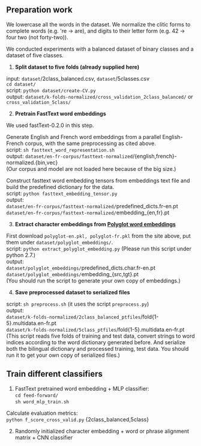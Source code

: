 ## Preparation work
 
<!-- the minor misspellings are already corrected in the corpus -->
We lowercase all the words in the dataset. We normalize the clitic forms to complete words (e.g. 're -> are), and digits to their letter form (e.g. 42 -> four two (not forty-two)).

We conducted experiments with a balanced dataset of binary classes and a dataset of five classes. 

1. **Split dataset to five folds (already supplied here)**

input: `dataset`/2class_balanced.csv, `dataset`/5classes.csv <br/> `cd
dataset/` <br/>  script: `python dataset/create-CV.py` <br/> output:
`dataset/k-folds-normalized/cross_validation_2class_balanced/` or
`cross_validation_5class/`

2. **Pretrain FastText word embeddings**

We used fastText-0.2.0 in this step.

Generate English and French word embeddings from a parallel English-French corpus, with the same preprocessing as cited above. <br/> 
script: `sh fasttext_word_representation.sh` <br/> 
output: `dataset/en-fr-corpus/fasttext-normalized`/{english,french}-normalized.{bin,vec} <br/> 
(Our corpus and model are not loaded here because of the big size.) <!-- ours: normalized corpus (3M words in English and French, corpus of TED Talks) <br/>  -->

Construct fasttext word embedding tensors from embeddings text file and build the predefined dictionary for the data. <br/> 
script: `python fasttext_embedding_tensor.py` <br/> 
output: <br/>
`dataset/en-fr-corpus/fasttext-normalized/`predefined_dicts.fr-en.pt <br/>
`dataset/en-fr-corpus/fasttext-normalized/`embedding_{en,fr}.pt

3. **Extract character embeddings from [Polyglot word embeddings](https://sites.google.com/site/rmyeid/projects/polyglot)**

First download `polyglot-en.pkl, polyglot-fr.pkl` from the site above, put them under `dataset/polyglot_embeddings/`.<br/>
script: `python extract_polyglot_embedding.py` (Please run this script under python 2.7.)  <br/>
output: <br/>
`dataset/polyglot_embeddings/`predefined_dicts.char.fr-en.pt <br/>
`dataset/polyglot_embeddings/`embedding_{src,tgt}.pt <br/>
(You should run the script to generate your own copy of embeddings.)

4. **Save preprocessed dataset to serialized files**

script: `sh preprocess.sh` (it uses the script `preprocess.py`) <br/>
output: <br/>
`dataset/k-folds-normalized/2class_balanced_ptfiles`/fold{1-5}.multidata.en-fr.pt <br/>
`dataset/k-folds-normalized/5class_ptfiles`/fold{1-5}.multidata.en-fr.pt <br/>
(This script reads five folds of training and test data, convert strings to word indices according to the 
word dictionary generated before. 
And serialize both the bilingual dictionary and processed training, test data. 
You should run it to get your own copy of serialized files.)

## Train different classifiers

<!-- now: binary clf -->

1. FastText pretrained word embedding + MLP classifier: <br/>
`cd feed-forward/` <br/> 
`sh word_mlp_train.sh`

Calculate evaluation metrics: <br/> 
`python f_score_cross_valid.py` {2class_balanced,5class} <br/>

2. Randomly initialized character embedding + word or phrase alignment matrix + CNN classifier 


<!-- ### questions:
the code to build alignment matrix 
what does adaptive pooling do 
what is masked_cross_entropy? 
the forward function in encoders and classifiers <= train()
-->

